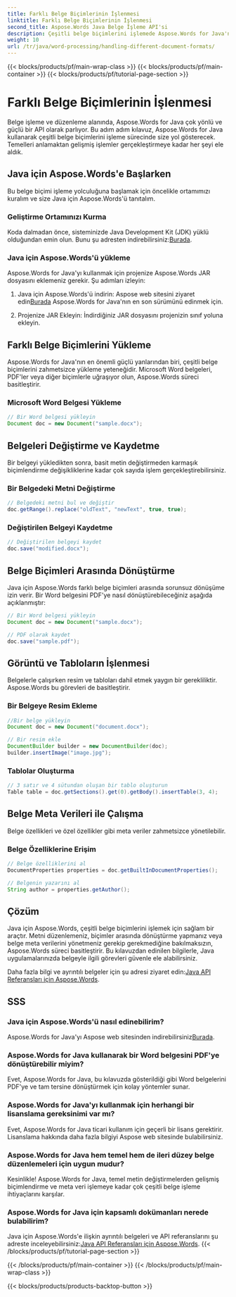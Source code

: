 ```yaml
---
title: Farklı Belge Biçimlerinin İşlenmesi
linktitle: Farklı Belge Biçimlerinin İşlenmesi
second_title: Aspose.Words Java Belge İşleme API'si
description: Çeşitli belge biçimlerini işlemede Aspose.Words for Java'nın gücünü açığa çıkarın. Pratik örneklerle metin düzenlemeyi, dönüştürmeleri ve daha fazlasını öğrenin.
weight: 10
url: /tr/java/word-processing/handling-different-document-formats/
---
```


{{< blocks/products/pf/main-wrap-class >}}
{{< blocks/products/pf/main-container >}}
{{< blocks/products/pf/tutorial-page-section >}}

# Farklı Belge Biçimlerinin İşlenmesi


Belge işleme ve düzenleme alanında, Aspose.Words for Java çok yönlü ve güçlü bir API olarak parlıyor. Bu adım adım kılavuz, Aspose.Words for Java kullanarak çeşitli belge biçimlerini işleme sürecinde size yol gösterecek. Temelleri anlamaktan gelişmiş işlemler gerçekleştirmeye kadar her şeyi ele aldık.

## Java için Aspose.Words'e Başlarken

Bu belge biçimi işleme yolculuğuna başlamak için öncelikle ortamımızı kuralım ve size Java için Aspose.Words'ü tanıtalım.

### Geliştirme Ortamınızı Kurma

 Koda dalmadan önce, sisteminizde Java Development Kit (JDK) yüklü olduğundan emin olun. Bunu şu adresten indirebilirsiniz:[Burada](https://www.oracle.com/java/technologies/javase-downloads.html).

### Java için Aspose.Words'ü yükleme

Aspose.Words for Java'yı kullanmak için projenize Aspose.Words JAR dosyasını eklemeniz gerekir. Şu adımları izleyin:

1.  Java için Aspose.Words'ü indirin: Aspose web sitesini ziyaret edin[Burada](https://releases.aspose.com/words/java/) Aspose.Words for Java'nın en son sürümünü edinmek için.

2. Projenize JAR Ekleyin: İndirdiğiniz JAR dosyasını projenizin sınıf yoluna ekleyin.

## Farklı Belge Biçimlerini Yükleme

Aspose.Words for Java'nın en önemli güçlü yanlarından biri, çeşitli belge biçimlerini zahmetsizce yükleme yeteneğidir. Microsoft Word belgeleri, PDF'ler veya diğer biçimlerle uğraşıyor olun, Aspose.Words süreci basitleştirir.

### Microsoft Word Belgesi Yükleme

```java
// Bir Word belgesi yükleyin
Document doc = new Document("sample.docx");
```

## Belgeleri Değiştirme ve Kaydetme

Bir belgeyi yükledikten sonra, basit metin değiştirmeden karmaşık biçimlendirme değişikliklerine kadar çok sayıda işlem gerçekleştirebilirsiniz.

### Bir Belgedeki Metni Değiştirme

```java
// Belgedeki metni bul ve değiştir
doc.getRange().replace("oldText", "newText", true, true);
```

### Değiştirilen Belgeyi Kaydetme

```java
// Değiştirilen belgeyi kaydet
doc.save("modified.docx");
```

## Belge Biçimleri Arasında Dönüştürme

Java için Aspose.Words farklı belge biçimleri arasında sorunsuz dönüşüme izin verir. Bir Word belgesini PDF'ye nasıl dönüştürebileceğiniz aşağıda açıklanmıştır:

```java
// Bir Word belgesi yükleyin
Document doc = new Document("sample.docx");

// PDF olarak kaydet
doc.save("sample.pdf");
```

## Görüntü ve Tabloların İşlenmesi

Belgelerle çalışırken resim ve tabloları dahil etmek yaygın bir gerekliliktir. Aspose.Words bu görevleri de basitleştirir.

### Bir Belgeye Resim Ekleme

```java
//Bir belge yükleyin
Document doc = new Document("document.docx");

// Bir resim ekle
DocumentBuilder builder = new DocumentBuilder(doc);
builder.insertImage("image.jpg");
```

### Tablolar Oluşturma

```java
// 3 satır ve 4 sütundan oluşan bir tablo oluşturun
Table table = doc.getSections().get(0).getBody().insertTable(3, 4);
```

## Belge Meta Verileri ile Çalışma

Belge özellikleri ve özel özellikler gibi meta veriler zahmetsizce yönetilebilir.

### Belge Özelliklerine Erişim

```java
// Belge özelliklerini al
DocumentProperties properties = doc.getBuiltInDocumentProperties();

// Belgenin yazarını al
String author = properties.getAuthor();
```

## Çözüm

Java için Aspose.Words, çeşitli belge biçimlerini işlemek için sağlam bir araçtır. Metni düzenlemeniz, biçimler arasında dönüştürme yapmanız veya belge meta verilerini yönetmeniz gerekip gerekmediğine bakılmaksızın, Aspose.Words süreci basitleştirir. Bu kılavuzdan edinilen bilgilerle, Java uygulamalarınızda belgeyle ilgili görevleri güvenle ele alabilirsiniz.

 Daha fazla bilgi ve ayrıntılı belgeler için şu adresi ziyaret edin:[Java API Referansları için Aspose.Words](https://reference.aspose.com/words/java/).

## SSS

### Java için Aspose.Words'ü nasıl edinebilirim?

 Aspose.Words for Java'yı Aspose web sitesinden indirebilirsiniz[Burada](https://releases.aspose.com/words/java/).

### Aspose.Words for Java kullanarak bir Word belgesini PDF'ye dönüştürebilir miyim?

Evet, Aspose.Words for Java, bu kılavuzda gösterildiği gibi Word belgelerini PDF'ye ve tam tersine dönüştürmek için kolay yöntemler sunar.

### Aspose.Words for Java'yı kullanmak için herhangi bir lisanslama gereksinimi var mı?

Evet, Aspose.Words for Java ticari kullanım için geçerli bir lisans gerektirir. Lisanslama hakkında daha fazla bilgiyi Aspose web sitesinde bulabilirsiniz.

### Aspose.Words for Java hem temel hem de ileri düzey belge düzenlemeleri için uygun mudur?

Kesinlikle! Aspose.Words for Java, temel metin değiştirmelerden gelişmiş biçimlendirme ve meta veri işlemeye kadar çok çeşitli belge işleme ihtiyaçlarını karşılar.

### Aspose.Words for Java için kapsamlı dokümanları nerede bulabilirim?

 Java için Aspose.Words'e ilişkin ayrıntılı belgeleri ve API referanslarını şu adreste inceleyebilirsiniz:[Java API Referansları için Aspose.Words](https://reference.aspose.com/words/java/).
{{< /blocks/products/pf/tutorial-page-section >}}

{{< /blocks/products/pf/main-container >}}
{{< /blocks/products/pf/main-wrap-class >}}

{{< blocks/products/products-backtop-button >}}
